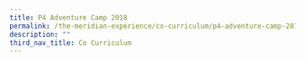 ```yaml
---
title: P4 Adventure Camp 2018
permalink: /the-meridian-experience/co-curriculum/p4-adventure-camp-2018/
description: ""
third_nav_title: Co Curriculum
---
```

